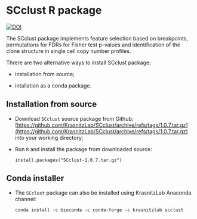 # SCclust R package

[![DOI](https://zenodo.org/badge/106557810.svg)](https://zenodo.org/badge/latestdoi/106557810)

The SCclust package implements feature selection based on
breakpoints, permutations for FDRs for Fisher test p-values and identification
of the clone structure in single cell copy number profiles.

Threre are two alternative ways to install SCclust package:

* installation from source;

* intallation as a conda package.

## Installation from source

* Download `SCclust` source package from Github:
[https://github.com/KrasnitzLab/SCclust/archive/refs/tags/1.0.7.tar.gz](https://github.com/KrasnitzLab/SCclust/archive/refs/tags/1.0.7.tar.gz)
into your working directory;

* Run `R` and install the package from downloaded source:

    ```
    install.packages("SCclust-1.0.7.tar.gz")
    ```

## Conda installer

* The `SCclust` package can also be installed using KrasnitzLab Anaconda channel:

    ```
    conda install -c bioconda -c conda-forge -c krasnitzlab scclust
    ```
